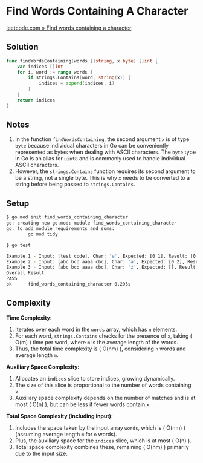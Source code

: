 # Find Words Containing A Character

[leetcode.com » Find words containing a character](https://leetcode.com/problems/find-words-containing-character)

## Solution

```go
func findWordsContaining(words []string, x byte) []int {
    var indices []int
    for i, word := range words {
        if strings.Contains(word, string(x)) {
            indices = append(indices, i)
        }
    }
    return indices
}
```

## Notes

1. In the function `findWordsContaining`, the second argument `x` is of type `byte` because individual characters in Go can be conveniently represented as bytes when dealing with ASCII characters. The `byte` type in Go is an alias for `uint8` and is commonly used to handle individual ASCII characters.
2. However, the `strings.Contains` function requires its second argument to be a string, not a single byte. This is why `x` needs to be converted to a string before being passed to `strings.Contains`.

## Setup

```bash
$ go mod init find_words_containing_character 
go: creating new go.mod: module find_words_containing_character
go: to add module requirements and sums:
        go mod tidy

$ go test

Example 1 - Input: [test code], Char: 'e', Expected: [0 1], Result: [0 1]    --------- Pass
Example 2 - Input: [abc bcd aaaa cbc], Char: 'a', Expected: [0 2], Result: [0 2]    --------- Pass
Example 3 - Input: [abc bcd aaaa cbc], Char: 'z', Expected: [], Result: []    --------- Pass
Overall Result
PASS
ok      find_words_containing_character 0.293s
```

## Complexity

**Time Complexity:**

1. Iterates over each word in the `words` array, which has `n` elements.
2. For each word, `strings.Contains` checks for the presence of `x`, taking \( O(m) \) time per word, where `m` is the average length of the words.
3. Thus, the total time complexity is \( O(nm) \), considering `n` words and average length `m`.

**Auxiliary Space Complexity:**

1. Allocates an `indices` slice to store indices, growing dynamically.
2. The size of this slice is proportional to the number of words containing `x`.
3. Auxiliary space complexity depends on the number of matches and is at most \( O(n) \), but can be less if fewer words contain `x`.

**Total Space Complexity (including input):**

1. Includes the space taken by the input array `words`, which is \( O(nm) \) (assuming average length `m` for `n` words).
2. Plus, the auxiliary space for the `indices` slice, which is at most \( O(n) \).
3. Total space complexity combines these, remaining \( O(nm) \) primarily due to the input size.